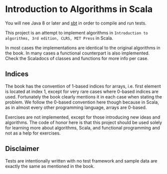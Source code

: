 Introduction to Algorithms in Scala
===================================

You will nee Java 8 or later and [sbt](http://www.scala-sbt.org) in
order to compile and run tests.

This project is an attempt to implement algorithms in
`Introduction to algorithms, 3rd edition, CLRS, MIT Press` in Scala.

In most cases the implementations are identical to the original
algorithms in the book. In many cases a functional counterpart is also
implemented. Check the Scaladocs of classes and functions for more
info per case.

Indices
-------
The book has the convention of 1-based indices for arrays, i.e. first
element is located at index 1, except for very rare cases
where 0-based indices are used. Fortunately the book clearly
mentions it in each case when stating the problem.
We follow the 0-based convention here though because in Scala, as in
almost every other programming language, arrays are 0-based.

Exercises are not implemented, except for those  introducing new ideas
and algorithms. The code of honor here is
that this project should be used solely for learning more about
algorithms, Scala, and functional programming and not as a help for
exercises.

Disclaimer
----------
Tests are intentionally written with no test framework and sample data
are exactly the same as mentioned in the book.

